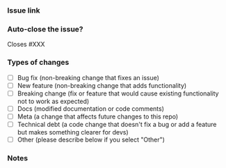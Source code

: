<!-- Please fill this out when opening a new PR. Thanks! -->

### Issue link
<!--- Is there an open issue for this PR? If so, please link to it.--->

### Auto-close the issue?
<!---
If no to above question, you can remove this section. If there is an associated issue AND this PR should close it when it's merged, please change XXX below to the issue number.
--->

Closes #XXX

### Types of changes
<!--- What type(s) of change(s) does your code introduce? Please use the - [ ] and - [x] syntax to put a checkmark next to those that apply: -->

- [ ] Bug fix (non-breaking change that fixes an issue)
- [ ] New feature (non-breaking change that adds functionality)
- [ ] Breaking change (fix or feature that would cause existing functionality not to work as expected)
- [ ] Docs (modified documentation or code comments)
- [ ] Meta (a change that affects future changes to this repo)
- [ ] Technical debt (a code change that doesn't fix a bug or add a feature but makes something clearer for devs)
- [ ] Other (please describe below if you select "Other")

### Notes
<!--- Any other context to be aware of when reviewing this PR -->
